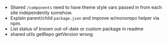 - Shared `/components` need to have theme style vars passed in from each site
  independently somehow.
- Explain parent/child `package.json` and improve w/monorepo helper via npm.
- List status of known out-of-date or custom package in readme
- shared utils getRepo getVersion wrong

